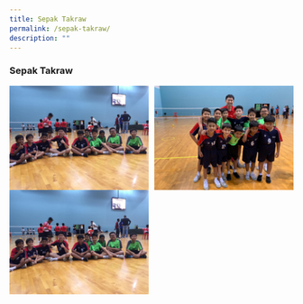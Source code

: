 ```yaml
---
title: Sepak Takraw
permalink: /sepak-takraw/
description: ""
---
```

### **Sepak Takraw**

<img src="/images/st1.jpeg" style="width:49%" align=left>
<img src="/images/st2.jpeg" style="width:49%" align=right>

<br><br><br><br>
<br><br><br><br>

<img src="/images/st1.jpeg" style="width:49%" align=left>